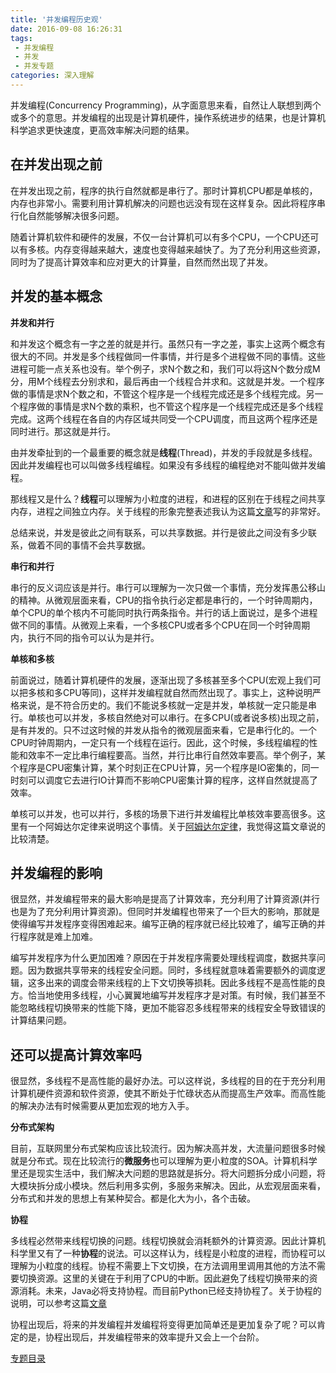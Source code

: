 ```yaml
---
title: '并发编程历史观'
date: 2016-09-08 16:26:31
tags: 
 - 并发编程
 - 并发
 - 并发专题
categories: 深入理解
---
```

并发编程(Concurrency Programming)，从字面意思来看，自然让人联想到两个或多个的意思。并发编程的出现是计算机硬件，操作系统进步的结果，也是计算机科学追求更快速度，更高效率解决问题的结果。

<!--more-->

<h2>在并发出现之前</h2>
在并发出现之前，程序的执行自然就都是串行了。那时计算机CPU都是单核的，内存也非常小。需要利用计算机解决的问题也远没有现在这样复杂。因此将程序串行化自然能够解决很多问题。

随着计算机软件和硬件的发展，不仅一台计算机可以有多个CPU，一个CPU还可以有多核。内存变得越来越大，速度也变得越来越快了。为了充分利用这些资源，同时为了提高计算效率和应对更大的计算量，自然而然出现了并发。

<h2>并发的基本概念</h2>

**并发和并行**

和并发这个概念有一字之差的就是并行。虽然只有一字之差，事实上这两个概念有很大的不同。并发是多个线程做同一件事情，并行是多个进程做不同的事情。这些进程可能一点关系也没有。举个例子，求N个数之和，我们可以将这N个数分成M分，用M个线程去分别求和，最后再由一个线程合并求和。这就是并发。一个程序做的事情是求N个数之和，不管这个程序是一个线程完成还是多个线程完成。另一个程序做的事情是求N个数的乘积，也不管这个程序是一个线程完成还是多个线程完成。这两个线程在各自的内存区域共同受一个CPU调度，而且这两个程序还是同时进行。那这就是并行。

由并发牵扯到的一个最重要的概念就是**线程**(Thread)，并发的手段就是多线程。因此并发编程也可以叫做多线程编程。如果没有多线程的编程绝对不能叫做并发编程。

那线程又是什么？**线程**可以理解为小粒度的进程，和进程的区别在于线程之间共享内存，进程之间独立内存。关于线程的形象完整表述我认为这篇[文章](https://segmentfault.com/a/1190000004694556)写的非常好。

总结来说，并发是彼此之间有联系，可以共享数据。并行是彼此之间没有多少联系，做着不同的事情不会共享数据。

**串行和并行**

串行的反义词应该是并行。串行可以理解为一次只做一个事情，充分发挥愚公移山的精神。从微观层面来看，CPU的指令执行必定都是串行的，一个时钟周期内，单个CPU的单个核内不可能同时执行两条指令。并行的话上面说过，是多个进程做不同的事情。从微观上来看，一个多核CPU或者多个CPU在同一个时钟周期内，执行不同的指令可以认为是并行。

**单核和多核**

前面说过，随着计算机硬件的发展，逐渐出现了多核甚至多个CPU(宏观上我们可以把多核和多CPU等同)，这样并发编程就自然而然出现了。事实上，这种说明严格来说，是不符合历史的。我们不能说多核就一定是并发，单核就一定只能是串行。单核也可以并发，多核自然绝对可以串行。在多CPU(或者说多核)出现之前，是有并发的。只不过这时候的并发从指令的微观层面来看，它是串行化的。一个CPU时钟周期内，一定只有一个线程在运行。因此，这个时候，多线程编程的性能和效率不一定比串行编程要高。当然，并行比串行自然效率要高。举个例子，某个程序是CPU密集计算，某个时刻正在CPU计算，另一个程序是IO密集的，同一时刻可以调度它去进行IO计算而不影响CPU密集计算的程序，这样自然就提高了效率。

单核可以并发，也可以并行，多核的场景下进行并发编程比单核效率要高很多。这里有一个阿姆达尔定律来说明这个事情。关于[阿姆达尔定律](http://ifeve.com/amdahls-law/)，我觉得这篇文章说的比较清楚。

<h2>并发编程的影响</h2>

很显然，并发编程带来的最大影响是提高了计算效率，充分利用了计算资源(并行也是为了充分利用计算资源)。但同时并发编程也带来了一个巨大的影响，那就是使得编写并发程序变得困难起来。编写正确的程序就已经比较难了，编写正确的并行程序就是难上加难。

编写并发程序为什么更加困难？原因在于并发程序需要处理线程调度，数据共享问题。因为数据共享带来的线程安全问题。同时，多线程就意味着需要额外的调度逻辑，这多出来的调度会带来线程的上下文切换等损耗。因此多线程不是高性能的良方。恰当地使用多线程，小心翼翼地编写并发程序才是对策。有时候，我们甚至不能忽略线程切换带来的性能下降，更加不能容忍多线程带来的线程安全导致错误的计算结果问题。

<h2>还可以提高计算效率吗</h2>

很显然，多线程不是高性能的最好办法。可以这样说，多线程的目的在于充分利用计算机硬件资源和软件资源，使其不断处于忙碌状态从而提高生产效率。而高性能的解决办法有时候需要从更加宏观的地方入手。

**分布式架构**

目前，互联网里分布式架构应该比较流行。因为解决高并发，大流量问题很多时候就是分布式。现在比较流行的**微服务**也可以理解为更小粒度的SOA。计算机科学里还是现实生活中，我们解决大问题的思路就是拆分。将大问题拆分成小问题，将大模块拆分成小模块。然后利用多实例，多服务来解决。因此，从宏观层面来看，分布式和并发的思想上有某种契合。都是化大为小，各个击破。

**协程**

多线程必然带来线程切换的问题。线程切换就会消耗额外的计算资源。因此计算机科学里又有了一种**协程**的说法。可以这样认为，线程是小粒度的进程，而协程可以理解为小粒度的线程。协程不需要上下文切换，在方法调用里调用其他的方法不需要切换资源。这里的关键在于利用了CPU的中断。因此避免了线程切换带来的资源消耗。未来，Java必将支持协程。而目前Python已经支持协程了。关于协程的说明，可以参考这篇[文章](http://www.liaoxuefeng.com/wiki/001374738125095c955c1e6d8bb493182103fac9270762a000/0013868328689835ecd883d910145dfa8227b539725e5ed000)

协程出现后，将来的并发编程并发编程将变得更加简单还是更加复杂了呢？可以肯定的是，协程出现后，并发编程带来的效率提升又会上一个台阶。


[专题目录](http://wantedonline.cn/2016/09/08/20160908-1/)


